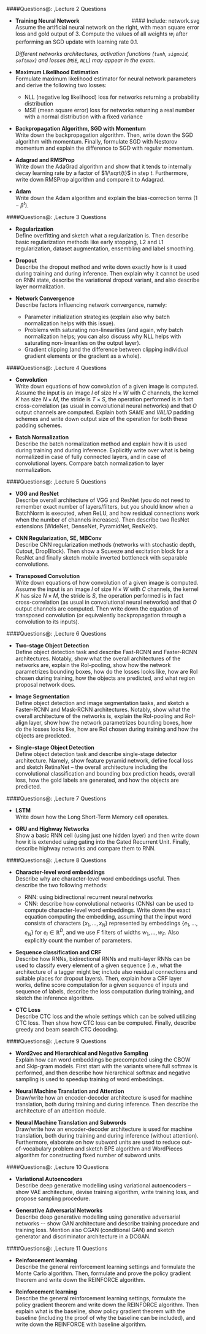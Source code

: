 ####Questions@: ,Lecture 2 Questions

<div style="float: right">
#### Include: network.svg
</div>

- **Training Neural Network**  
  Assume the artificial neural network on the right, with mean square error loss
  and gold output of 3. Compute the values of all weights $w_i$ after performing
  an SGD update with learning rate 0.1.

  _Different networks architectures, activation functions (`tanh`, `sigmoid`,
  `softmax`) and losses (`MSE`, `NLL`) may appear in the exam._

- **Maximum Likelihood Estimation**  
  Formulate maximum likelihood estimator for neural network parameters and derive
  the following two losses:
  - NLL (negative log likelihood) loss for networks returning a probability distribution
  - MSE (mean square error) loss for networks returning a real number with
    a normal distribution with a fixed variance

- **Backpropagation Algorithm, SGD with Momentum**  
  Write down the backpropagation algorithm. Then, write down the SGD algorithm
  with momentum. Finally, formulate SGD with Nestorov momentum and explain the
  difference to SGD with regular momentum.

- **Adagrad and RMSProp**  
  Write down the AdaGrad algorithm and show that it tends to internally decay
  learning rate by a factor of $1/\sqrt{t}$ in step $t$. Furthermore, write
  down RMSProp algorithm and compare it to Adagrad.

- **Adam**  
  Write down the Adam algorithm and explain the bias-correction terms
  $(1-\beta^t)$.

####Questions@: ,Lecture 3 Questions

- **Regularization**  
  Define overfitting and sketch what a regularization is. Then describe
  basic regularization methods like early stopping, L2 and L1 regularization,
  dataset augmentation, ensembling and label smoothing.

- **Dropout**  
  Describe the dropout method and write down exactly how is it used during training and
  during inference. Then explain why it cannot be used on RNN state,
  describe the variational dropout variant, and also describe layer
  normalization.

- **Network Convergence**  
  Describe factors influencing network convergence, namely:
  - Parameter initialization strategies (explain also why batch normalization
    helps with this issue).
  - Problems with saturating non-linearities (and again, why batch normalization
    helps; you can also discuss why NLL helps with saturating non-linearities
    on the output layer).
  - Gradient clipping (and the difference between clipping individual gradient
    elements or the gradient as a whole).

####Questions@: ,Lecture 4 Questions

- **Convolution**  
  Write down equations of how convolution of a given image is computed. Assume the input
  is an image $I$ of size $H \times W$ with $C$ channels, the kernel $K$
  has size $N \times M$, the stride is $T \times S$, the operation performed is
  in fact cross-correlation (as usual in convolutional neural networks)
  and that $O$ output channels are computed. Explain both
  $\textit{SAME}$ and $\textit{VALID}$ padding schemes and write down output
  size of the operation for both these padding schemes.

- **Batch Normalization**  
  Describe the batch normalization method and explain how it is used during
  training and during inference. Explicitly write over what is being
  normalized in case of fully connected layers, and in case of convolutional
  layers. Compare batch normalization to layer normalization.

####Questions@: ,Lecture 5 Questions

- **VGG and ResNet**  
  Describe overall architecture of VGG and ResNet (you do not need to remember
  exact number of layers/filters, but you should know when a BatchNorm is
  executed, when ReLU, and how residual connections work when the number of
  channels increases). Then describe two ResNet extensions (WideNet, DenseNet,
  PyramidNet, ResNeXt).

- **CNN Regularization, SE, MBConv**  
  Describe CNN regularization methods (networks with stochastic depth, Cutout,
  DropBlock). Then show a Squeeze and excitation block for a ResNet
  and finally sketch mobile inverted bottleneck with separable convolutions.

- **Transposed Convolution**  
  Write down equations of how convolution of a given image is computed. Assume the input
  is an image $I$ of size $H \times W$ with $C$ channels, the kernel $K$
  has size $N \times M$, the stride is $S$, the operation performed is
  in fact cross-correlation (as usual in convolutional neural networks)
  and that $O$ output channels are computed. Then write down the equation of
  transposed convolution (or equivalently backpropagation through a convolution
  to its inputs).

####Questions@: ,Lecture 6 Questions

- **Two-stage Object Detection**  
  Define object detection task and describe Fast-RCNN and Faster-RCNN
  architectures. Notably, show what the overall architectures of the networks
  are, explain the RoI-pooling, show how the network parametrizes bounding
  boxes, how do the losses looks like, how are RoI chosen during training,
  how the objects are predicted, and what region proposal network does.

- **Image Segmentation**  
  Define object detection and image segmentation tasks, and sketch a Faster-RCNN
  and Mask-RCNN architectures. Notably, show what the overall architecture of
  the networks is, explain the RoI-pooling and RoI-align layer, show how the network
  parametrizes bounding boxes, how do the losses looks like, how are RoI chosen
  during training and how the objects are predicted.

- **Single-stage Object Detection**  
  Define object detection task and describe single-stage detector architecture.
  Namely, show feature pyramid network, define focal loss and sketch RetinaNet
  – the overall architecture including the convolutional classification and
  bounding box prediction heads, overall loss, how the gold labels are
  generated, and how the objects are predicted.

####Questions@: ,Lecture 7 Questions

- **LSTM**  
  Write down how the Long Short-Term Memory cell operates.

- **GRU and Highway Networks**  
  Show a basic RNN cell (using just one hidden layer) and then write down
  how it is extended using gating into the Gated Recurrent Unit.
  Finally, describe highway networks and compare them to RNN.

####Questions@: ,Lecture 8 Questions

- **Character-level word embeddings**  
  Describe why are character-level word embeddings useful. Then describe the
  two following methods:
  - RNN: using bidirectional recurrent neural networks
  - CNN: describe how convolutional networks (CNNs) can be used to compute
    character-level word embeddings.  Write down the exact equation computing
    the embedding, assuming that the input word consists of characters
    $\{x_1, \ldots, x_N\}$ represented by embeddings $\{e_1, \ldots, e_N\}$ for
    $e_i \in \mathbb R^D$, and we use $F$ filters of widths $w_1, \ldots, w_F$.
    Also explicitly count the number of parameters.

- **Sequence classification and CRF**  
  Describe how RNNs, bidirectional RNNs and multi-layer RNNs can be used to
  classify every element of a given sequence (i.e., what the architecture of
  a tagger might be; include also residual connections and suitable places
  for dropout layers). Then, explain how a CRF layer works, define score
  computation for a given sequence of inputs and sequence of labels,
  describe the loss computation during training, and sketch the inference
  algorithm.

- **CTC Loss**  
  Describe CTC loss and the whole settings which can be solved utilizing CTC
  loss. Then show how CTC loss can be computed. Finally, describe greedy
  and beam search CTC decoding.

####Questions@: ,Lecture 9 Questions

- **Word2vec and Hierarchical and Negative Sampling**  
  Explain how can word embeddings be precomputed using the CBOW and Skip-gram
  models. First start with the variants where full softmax is performed, and
  then describe how hierarchical softmax and negative sampling is used to speedup
  training of word embeddings.

- **Neural Machine Translation and Attention**  
  Draw/write how an encoder-decoder architecture is used for machine translation,
  both during training and during inference. Then describe the architecture
  of an attention module.

- **Neural Machine Translation and Subwords**  
  Draw/write how an encoder-decoder architecture is used for machine translation,
  both during training and during inference (without attention). Furthermore,
  elaborate on how subword units are used to reduce out-of-vocabulary problem and
  sketch BPE algorithm and WordPieces algorithm for constructing fixed number of
  subword units.

####Questions@: ,Lecture 10 Questions

- **Variational Autoencoders**  
  Describe deep generative modelling using variational autoencoders – show VAE
  architecture, devise training algorithm, write training loss, and propose sampling
  procedure.

- **Generative Adversarial Networks**  
  Describe deep generative modelling using generative adversarial networks -- show GAN
  architecture and describe training procedure and training loss. Mention also
  CGAN (conditional GAN) and sketch generator and discriminator architecture in a DCGAN.

####Questions@: ,Lecture 11 Questions

- **Reinforcement learning**  
  Describe the general reinforcement learning settings and formulate the Monte
  Carlo algorithm. Then, formulate and prove the policy gradient theorem
  and write down the REINFORCE algorithm.

- **Reinforcement learning**  
  Describe the general reinforcement learning settings, formulate the
  policy gradient theorem and write down the REINFORCE algorithm.
  Then explain what is the baseline, show policy gradient theorem with the
  baseline (including the proof of why the baseline can be included),
  and write down the REINFORCE with baseline algorithm.
